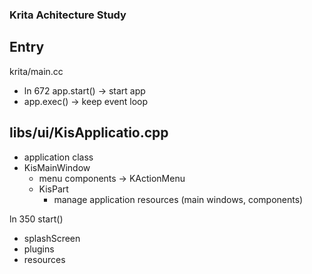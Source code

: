 ### Krita Achitecture Study

## Entry
krita/main.cc
- ln 672 app.start() -> start app
- app.exec() -> keep event loop 


## libs/ui/KisApplicatio.cpp
- application class
- KisMainWindow
  - menu components -> KActionMenu
  - KisPart
     - manage application resources (main windows, components) 

ln 350 start()
- splashScreen
- plugins
- resources


